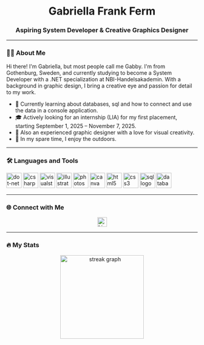 <h1 align="center">Gabriella Frank Ferm</h1>
<h3 align="center">Aspiring System Developer & Creative Graphics Designer</h3>

---

### 👩‍💻 About Me
<p align="left">
Hi there! I'm Gabriella, but most people call me Gabby. I'm from Gothenburg, Sweden, and currently studying to become a System Developer with a .NET specialization at NBI-Handelsakademin. With a background in graphic design, I bring a creative eye and passion for detail to my work.
  
- 🌱 Currently learning about databases, sql and how to connect and use the data in a console application.
- 🎓 Actively looking for an internship (LIA) for my first placement, starting September 1, 2025 – November 7, 2025.
- 🎨 Also an experienced graphic designer with a love for visual creativity.
- 🌲 In my spare time, I enjoy the outdoors.

</p>

---

### 🛠 Languages and Tools
<div align="left"> 
<img src="https://cdn.jsdelivr.net/gh/devicons/devicon/icons/dot-net/dot-net-plain-wordmark.svg" height="40" alt="dot-net logo" /> 
<img src="https://cdn.jsdelivr.net/gh/devicons/devicon/icons/csharp/csharp-original.svg" height="40" alt="csharp logo" /> 
<img src="https://cdn.jsdelivr.net/gh/devicons/devicon/icons/visualstudio/visualstudio-plain.svg" height="40" alt="visualstudio logo" /> 
<img src="https://cdn.jsdelivr.net/gh/devicons/devicon/icons/illustrator/illustrator-plain.svg" height="40" alt="illustrator logo" /> 
<img src="https://cdn.jsdelivr.net/gh/devicons/devicon/icons/photoshop/photoshop-plain.svg" height="40" alt="photoshop logo" /> 
<img src="https://cdn.jsdelivr.net/gh/devicons/devicon/icons/canva/canva-original.svg" height="40" alt="canva logo" /> 
<img src="https://cdn.jsdelivr.net/gh/devicons/devicon/icons/html5/html5-original.svg" height="40" alt="html5 logo" /> 
<img src="https://cdn.jsdelivr.net/gh/devicons/devicon/icons/css3/css3-original.svg" height="40" alt="css3 logo" /> 
<img src="https://cdn.jsdelivr.net/gh/devicons/devicon/icons/mysql/mysql-original-wordmark.svg" height="40" alt="sql logo" /> 
<img src="https://cdn.jsdelivr.net/gh/devicons/devicon/icons/postgresql/postgresql-original.svg" height="40" alt="database logo" />

---

### 🌐 Connect with Me
<div align="center">
  <a href="https://www.linkedin.com/in/gabriella-frank-ferm-75aa10291/" target="_blank">
    <img src="https://img.shields.io/static/v1?message=LinkedIn&logo=linkedin&label=&color=0077B5&logoColor=white&labelColor=&style=for-the-badge" height="25" alt="LinkedIn" />
  </a>
</div>

---

### 🔥 My Stats
<div align="center">
  <img src="https://streak-stats.demolab.com?user=GabbyFerm&locale=en&mode=daily&theme=dark&hide_border=false&border_radius=5&order=3" height="220" alt="streak graph" />
</div>
